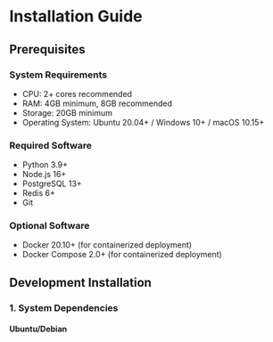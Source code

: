 # Installation Guide

## Prerequisites

### System Requirements
- CPU: 2+ cores recommended
- RAM: 4GB minimum, 8GB recommended
- Storage: 20GB minimum
- Operating System: Ubuntu 20.04+ / Windows 10+ / macOS 10.15+

### Required Software
- Python 3.9+
- Node.js 16+
- PostgreSQL 13+
- Redis 6+
- Git

### Optional Software
- Docker 20.10+ (for containerized deployment)
- Docker Compose 2.0+ (for containerized deployment)

## Development Installation

### 1. System Dependencies

#### Ubuntu/Debian